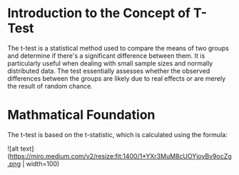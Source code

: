 # Introduction to the Concept of T-Test

The t-test is a statistical method used to compare the means of two groups and determine if there's a significant difference between them. 
It is particularly useful when dealing with small sample sizes and normally distributed data.
The test essentially assesses whether the observed differences between the groups are likely due to real effects or are merely the result of random chance.

# Mathmatical Foundation

The t-test is based on the t-statistic, which is calculated using the formula:


![alt text](https://miro.medium.com/v2/resize:fit:1400/1*YXr3MuM8cUOYjoyBv9ocZg.png | width=100)
